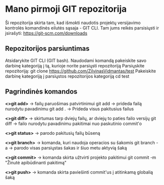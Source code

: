 # Mano pirmoji GIT repozitorija
Ši repozitorija skirta tam, kad išmokti naudotis projektų versijavimo kontrolės komandinės eilutės sąsaja - GIT CLI. Tam jums reikės parsisiųsti ir įsirašyti: https://git-scm.com/downloads

## Repozitorijos parsiuntimas
Atsidarykite GIT CLI (GIT bash).
Naudodami komandą pakeiskite savo darbinę kategoriją į tą, kurioje norite parsiųsti repozitoriją
Parsiųskite repozitoriją: git clone https://github.com/ZilvinasVidmantas/test
Pakeiskite darbinę kategoriją į parsiųstos repozitorijos kategoriją cd test

## Pagrindinės komandos
**<>git add>** -> failų paruošimas patvirtinimui git add -> prideda failą nurodytu pavadinimu git add . -> Prideda visus pakitusius failus

**<>git diff>** -> skirtumas tarp dviejų failų, ar dviejų to paties failo versijų git diff -> failo nurodytu pavadinimu pakitimai nuo paskutinio commit'o

**<>git status>** -> parodo pakitusių failų būseną

**<>git branch>** -> komanda, kuri naudoja operacios su šakomis git branch -a -> parodo visas parsiųstas šakas ir šiuo metu aktyvią šaką

**<>git commit>** -> komanda skirta užtvirti projekto pakitimui git commit -m "Žinutė apibūdinanti pakitimą"

**<>git push>** -> komanda skirta paviešinti commit'us į atitinkamą globalią šaką


